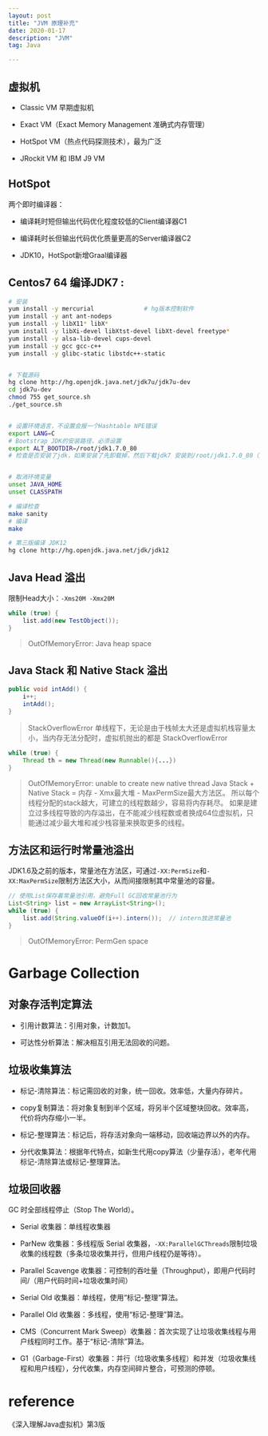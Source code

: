 ```yaml
---
layout: post
title: "JVM 原理补充"
date: 2020-01-17
description: "JVM"
tag: Java

---
```



## 虚拟机

- Classic VM 早期虚拟机

- Exact VM（Exact Memory Management 准确式内存管理）

- HotSpot VM（热点代码探测技术），最为广泛

- JRockit VM 和 IBM J9 VM


## HotSpot

两个即时编译器：

- 编译耗时短但输出代码优化程度较低的Client编译器C1

- 编译耗时长但输出代码优化质量更高的Server编译器C2

- JDK10，HotSpot新增Graal编译器



## Centos7 64 编译JDK7 :

```sh
# 安装
yum install -y mercurial              # hg版本控制软件
yum install -y ant ant-nodeps
yum install -y libX11* libX*
yum install -y libXi-devel libXtst-devel libXt-devel freetype*
yum install -y alsa-lib-devel cups-devel
yum install -y gcc gcc-c++
yum install -y glibc-static libstdc++-static


# 下载源码
hg clone http://hg.openjdk.java.net/jdk7u/jdk7u-dev
cd jdk7u-dev
chmod 755 get_source.sh
./get_source.sh


# 设置环境语言，不设置会报一个Hashtable NPE错误
export LANG=C
# Bootstrap JDK的安装路径，必须设置     
export ALT_BOOTDIR=/root/jdk1.7.0_80
# 检查是否安装了jdk，如果安装了先卸载掉，然后下载jdk7 安装到/root/jdk1.7.0_80（方法很简单，使用的jdk和要编译的jdk版本不要相差太多，否则会有奇怪的错误，jdk部分源码是java编写的，在编译jdk时会用到。注意：解压完成不要设置classpass，javahome 环境变量）


# 取消环境变量
unset JAVA_HOME
unset CLASSPATH

# 编译检查
make sanity
# 编译
make
```

```sh
# 第三版编译 JDK12
hg clone http://hg.openjdk.java.net/jdk/jdk12
```



## Java Head 溢出 

限制Head大小：`-Xms20M -Xmx20M`

```java
while (true) {
	list.add(new TestObject());
}
```
> OutOfMemoryError: Java heap space


## Java Stack 和 Native Stack 溢出

```java
public void intAdd() {
	i++;
	intAdd();
}
```

> StackOverflowError
> 单线程下，无论是由于栈帧太大还是虚拟机栈容量太小，当内存无法分配时，虚拟机抛出的都是 StackOverflowError


```java
while (true) {
	Thread th = new Thread(new Runnable(){...})
}
```
> OutOfMemoryError: unable to create new native thread
> Java Stack + Native Stack = 内存 - Xmx最大堆 - MaxPermSize最大方法区。
> 所以每个线程分配的stack越大，可建立的线程数越少，容易将内存耗尽。
> 如果是建立过多线程导致的内存溢出，在不能减少线程数或者换成64位虚拟机，只能通过减少最大堆和减少栈容量来换取更多的线程。


## 方法区和运行时常量池溢出

JDK1.6及之前的版本，常量池在方法区，可通过`-XX:PermSize`和`-XX:MaxPermSize`限制方法区大小，从而间接限制其中常量池的容量。

```java
// 使用List保存着常量池引用，避免Full GC回收常量池行为
List<String> list = new ArrayList<String>();
while (true) {
	list.add(String.valueOf(i++).intern());  // intern放进常量池
}
```
> OutOfMemoryError: PermGen space




# Garbage Collection

## 对象存活判定算法

- 引用计数算法：引用对象，计数加1。

- 可达性分析算法：解决相互引用无法回收的问题。


## 垃圾收集算法

- 标记-清除算法：标记需回收的对象，统一回收。效率低，大量内存碎片。

- copy复制算法：将对象复制到半个区域，将另半个区域整块回收。效率高，代价将内存缩小一半。

- 标记-整理算法：标记后，将存活对象向一端移动，回收端边界以外的内存。

- 分代收集算法：根据年代特点，如新生代用copy算法（少量存活），老年代用 标记-清除算法或标记-整理算法。


## 垃圾回收器

GC 时全部线程停止（Stop The World）。

- Serial 收集器：单线程收集器

- ParNew 收集器：多线程版 Serial 收集器，`-XX:ParallelGCThreads`限制垃圾收集的线程数（多条垃圾收集并行，但用户线程仍是等待）。

- Parallel Scavenge 收集器：可控制的吞吐量（Throughput），即用户代码时间/（用户代码时间+垃圾收集时间）

- Serial Old 收集器：单线程，使用“标记-整理”算法。

- Parallel Old 收集器：多线程，使用“标记-整理”算法。

- CMS（Concurrent Mark Sweep）收集器：首次实现了让垃圾收集线程与用户线程同时工作。基于“标记-清除”算法。

- G1（Garbage-First）收集器：并行（垃圾收集多线程）和并发（垃圾收集线程和用户线程），分代收集，内存空间碎片整合，可预测的停顿。









# reference

《深入理解Java虚拟机》第3版






